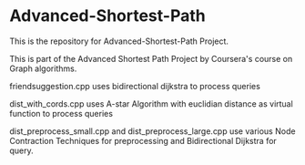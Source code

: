 # Advanced-Shortest-Path
This is the repository for Advanced-Shortest-Path Project.

This is part of the Advanced Shortest Path Project by Coursera's course on Graph algorithms.


friendsuggestion.cpp uses bidirectional dijkstra to process queries


dist_with_cords.cpp uses A-star Algorithm with euclidian distance as virtual function to process queries


dist_preprocess_small.cpp and dist_preprocess_large.cpp use various Node Contraction Techniques for preprocessing and Bidirectional Dijkstra for query.

